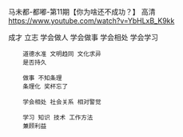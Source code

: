 马未都-都嘟-第11期【你为啥还不成功？】 高清
https://www.youtube.com/watch?v=YbHLxB_K9kk

成才
立志
	学会做人 学会做事 学会相处 学会学习
		
		道德水准 文明趋同 文化求异
		是否持久

		做事 不知条理
		条理化 奖杯忘了
		
		学会相处 社会关系 相对警觉
		
		学习 知识 技术 工作方法
		兼顾利益
		
	
	